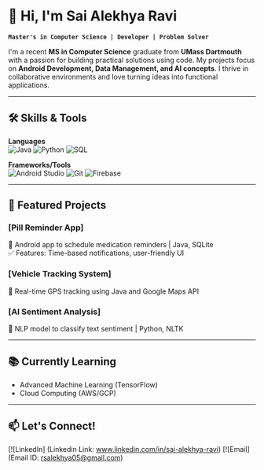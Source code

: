 # 👋 Hi, I'm Sai Alekhya Ravi

**`Master's in Computer Science | Developer | Problem Solver`**

I'm a recent **MS in Computer Science** graduate from **UMass Dartmouth** with a passion for building practical solutions using code. 
My projects focus on **Android Development, Data Management, and AI concepts**. I thrive in collaborative environments and love turning ideas into functional applications.

---

## 🛠️ Skills & Tools

**Languages**  
![Java](https://img.shields.io/badge/Java-Expert-orange?style=flat&logo=java)
![Python](https://img.shields.io/badge/Python-Intermediate-blue?style=flat&logo=python)
![SQL](https://img.shields.io/badge/SQL-Intermediate-4479A1?style=flat&logo=postgresql)

**Frameworks/Tools**  
![Android Studio](https://img.shields.io/badge/Android_Studio-Expert-3DDC84?style=flat&logo=android-studio)
![Git](https://img.shields.io/badge/Git-Intermediate-F05032?style=flat&logo=git)
![Firebase](https://img.shields.io/badge/Firebase-Intermediate-FFCA28?style=flat&logo=firebase)

---

## 🚀 Featured Projects

### [Pill Reminder App]  
📱 Android app to schedule medication reminders | Java, SQLite  
✅ Features: Time-based notifications, user-friendly UI  

### [Vehicle Tracking System]  
📍 Real-time GPS tracking using Java and Google Maps API  

### [AI Sentiment Analysis]  
🧠 NLP model to classify text sentiment | Python, NLTK  

---

## 📚 Currently Learning  
- Advanced Machine Learning (TensorFlow)  
- Cloud Computing (AWS/GCP)  

---

## 📫 Let's Connect!  
[![LinkedIn] (Linkedin Link: www.linkedin.com/in/sai-alekhya-ravi)
[![Email] (Email ID: rsalekhya05@gmail.com) 
